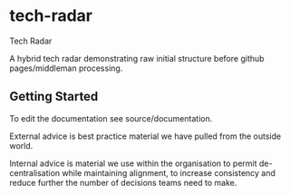# tech-radar
Tech Radar

A hybrid tech radar demonstrating raw initial structure before github pages/middleman processing.

## Getting Started

To edit the documentation see source/documentation.

External advice is best practice material we have pulled from the outside world.

Internal advice is material we use within the organisation to permit de-centralisation while maintaining alignment, to increase consistency and reduce further the number of decisions teams need to make.
